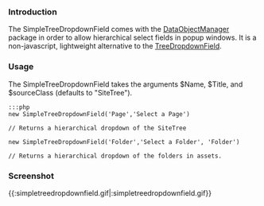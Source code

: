 ### Introduction

The SimpleTreeDropdownField comes with the [DataObjectManager](DataObjectManager) package in order to allow hierarchical
select fields in popup windows. It is a non-javascript, lightweight alternative to the
[TreeDropdownField](TreeDropdownField).

### Usage

The SimpleTreeDropdownField takes the arguments $Name, $Title, and $sourceClass (defaults to "SiteTree").

	:::php
	new SimpleTreeDropdownField('Page','Select a Page')
	
	// Returns a hierarchical dropdown of the SiteTree
	
	new SimpleTreeDropdownField('Folder','Select a Folder', 'Folder')
	
	// Returns a hierarchical dropdown of the folders in assets.
	
	


### Screenshot

{{:simpletreedropdownfield.gif|:simpletreedropdownfield.gif}}

